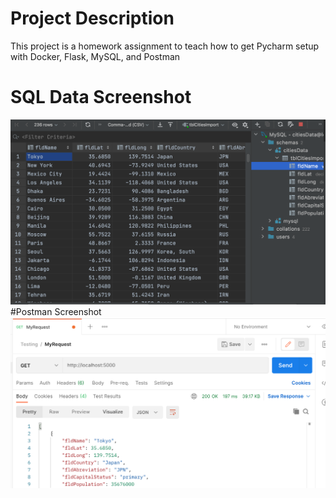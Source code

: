 # Project Description
This project is a homework assignment to teach how to get Pycharm setup with Docker, Flask, MySQL, and Postman

# SQL Data Screenshot
![postman_request_output](screenshots/query.png)
#Postman Screenshot
![postman_request_output](screenshots/postman.png)